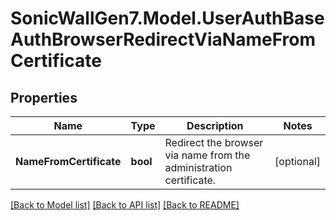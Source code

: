 # SonicWallGen7.Model.UserAuthBaseAuthBrowserRedirectViaNameFromCertificate

## Properties

Name | Type | Description | Notes
------------ | ------------- | ------------- | -------------
**NameFromCertificate** | **bool** | Redirect the browser via name from the administration certificate. | [optional] 

[[Back to Model list]](../README.md#documentation-for-models) [[Back to API list]](../README.md#documentation-for-api-endpoints) [[Back to README]](../README.md)


